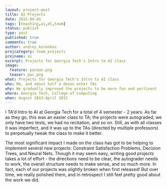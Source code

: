 ```yaml
---
layout: project-post
title: AI Projects
date: 2015-04-01
tags: [teaching,ai,ml,team]
status: publish
type: post
published: true
comments: true
author: andrey_kurenkov
projcategory: team_projects
projname: ai
excerpt: Projects for Georgia Tech's Intro to AI class
image:
  feature: pacman.png
  teaser: pac.png
what: Projects for Georgia Tech's Intro to AI class
who: Me, and about half a dozen other TAs
why: We gradually improved the projects to be more fun and pertinent
where: Georgia Tech, College of Computing
when: August 2013-April 2015
---
```

I TA'd Intro to AI at Georgia Tech for a total of 4 semester - 2 years. As far as they go, this was an easier class to TA; the projects were autograded, we only have two tests, we had no recitation, and so on. Still, as with all classes it was imperfect, and it was up to the TAs (directed by multiple professors) to perpetually tweak the class to make it better. 

The most significant impact I made on the class has got to be helping to implement several new projects: Constraint Satisfaction Problems, Decision Trees, and Neural Nets. Though it may seem easy, writing good projects takes a lot of effort - the directions need to be clear, the autograder needs to work, the overall structure needs to make sense, and so much more. In fact, each of our projects was slightly broken when first released! But over time, we really polished them, and in retrospect I still feel pretty good about the work we did.
